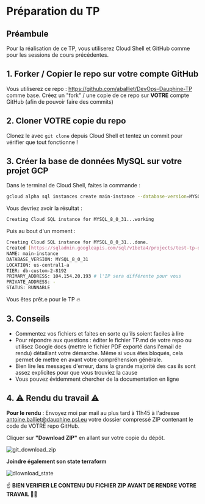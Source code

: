 # Préparation du TP

## Préambule

Pour la réalisation de ce TP, vous utiliserez Cloud Shell et GitHub comme pour les sessions de cours précédentes.  

## 1. Forker / Copier le repo sur votre compte GitHub

Vous utiliserez ce repo : https://github.com/aballiet/DevOps-Dauphine-TP comme base. Créez un "fork" / une copie de ce repo sur **VOTRE** compte GitHub (afin de pouvoir faire des commits)

## 2. Cloner VOTRE copie du repo

Clonez le avec `git clone` depuis Cloud Shell et tentez un commit pour vérifier que tout fonctionne !

## 3. Créer la base de données MySQL sur votre projet GCP

Dans le terminal de Cloud Shell, faites la commande :

```bash
gcloud alpha sql instances create main-instance --database-version=MYSQL_8_0_31 --cpu=2 --memory=8GiB --zone=us-central1-a --root-password=password123
```

Vous devriez avoir la résultat :
```bash
Creating Cloud SQL instance for MYSQL_8_0_31...working
```

Puis au bout d'un moment :

```bash
Creating Cloud SQL instance for MYSQL_8_0_31...done.
Created [https://sqladmin.googleapis.com/sql/v1beta4/projects/test-tp-dauphine/instances/main-instance].
NAME: main-instance
DATABASE_VERSION: MYSQL_8_0_31
LOCATION: us-central1-a
TIER: db-custom-2-8192
PRIMARY_ADDRESS: 104.154.20.193 # l'IP sera différente pour vous
PRIVATE_ADDRESS: -
STATUS: RUNNABLE
```

Vous êtes prêt.e pour le TP 🔥

## 3. Conseils
- Commentez vos fichiers et faites en sorte qu'ils soient faciles à lire
- Pour répondre aux questions : éditer le fichier TP.md de votre repo ou utilisez Google docs (mettre le fichier PDF exporté dans l'email de rendu) détaillant votre démarche. Même si vous êtes bloqués, cela permet de mettre en avant votre compréhension générale.
- Bien lire les messages d'erreur, dans la grande majorité des cas ils sont assez explicites pour que vous trouviez la cause
- Vous pouvez évidemment chercher de la documentation en ligne

## 4. ⚠️ Rendu du travail ⚠️
**Pour le rendu** : Envoyez moi par mail au plus tard à 11h45 à l'adresse antoine.balliet@dauphine.psl.eu votre dossier compressé ZIP contenant le code de VOTRE repo GitHub.

Cliquer sur **"Download ZIP"** en allant sur votre copie du dépôt.

![git_download_zip](images/git_download_zip.png)

**Joindre également son state terraform**

![dlownload_state](images/download_state.png)

☝️ **BIEN VERIFIER LE CONTENU DU FICHIER ZIP AVANT DE RENDRE VOTRE TRAVAIL 🧘‍♂️**
